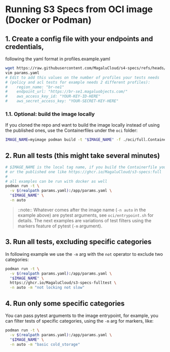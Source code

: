 # Running S3 Specs from OCI image (Docker or Podman)

## 1. Create a config file with your endpoints and credentials,
following the yaml format in profiles.example.yaml

```bash
wget https://raw.githubusercontent.com/MagaluCloud/s4-specs/refs/heads/main/params.example.yaml -O params.yaml
vim params.yaml
# Edit to add this values on the number of profiles your tests needs
# (policy and acl tests for example needs 2 different profiles):
#    region_name: "br-ne1"
#    endpoint_url: "https://br-se1.magaluobjects.com/"
#    aws_access_key_id: "YOUR-KEY-ID-HERE"
#    aws_secret_access_key: "YOUR-SECRET-KEY-HERE"
```

### 1.1. Optional: build the image locally

If you cloned the repo and want to build the image locally instead of using the published ones,
use the Containerfiles under the `oci` folder:

```bash
IMAGE_NAME=myimage podman build -t "$IMAGE_NAME" -f ./oci/full.Containerfile .
```

## 2. Run all tests (this might take several minutes)

```bash
# $IMAGE_NAME is the local tag name, if you build the Containerfile yourself,
# or the published one like https://ghcr.io/MagaluCloud/s3-specs:full
#
# all examples can be run with docker as well
podman run -t \
  -v $(realpath params.yaml):/app/params.yaml \
  "$IMAGE_NAME" \
  -n auto
```

> ::note:: Whatever comes after the image name (`-n auto` in the example above)
are pytest arguments, see `oci/entrypoint.sh` for details. The next examples are
variations of test filters using the markers feature of pytest (`-m` argument).

## 3. Run all tests, excluding specific categories

In following example we use the `-m` arg with the `not` operator to exclude two categories:

```bash
podman run -t \
  -v $(realpath params.yaml):/app/params.yaml \
  "$IMAGE_NAME" \
  https://ghcr.io/MagaluCloud/s3-specs-fulltest \
  -n auto -m "not locking not slow"
```

## 4. Run only some specific categories

You can pass pytest arguments to the image entrypoint, for example, you can filter tests of
specific categories, using the `-m` arg for markers, like:

```bash
podman run -t \
  -v $(realpath params.yaml):/app/params.yaml \
  "$IMAGE_NAME" \
  -n auto -m "basic cold_storage"
```
